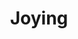 ---
layout: home

title: Joying
titleTemplate: Joying Life
hero:
  name: Joying
  text: say something
  tagline: nothing
  actions:
    - theme: brand
      text: think
      link: /think/about
    - theme: alt
      text: repo
      link: https://github.com/augusmeow/joying-life
# Could add features description here
features:
  - title: Joying
    details: Joying Life
  - title: Joying
    details: Joying Life
  - title: Joying
    details: Joying Life
  - title: Joying
    details: Joying Life
  - title: Joying
    details: Joying Life
  - title: Joying
    details: Joying Life
---